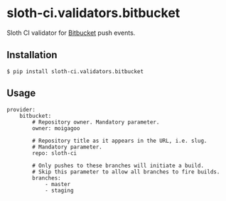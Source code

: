 # sloth-ci.validators.bitbucket

Sloth CI validator for [Bitbucket](https://bitbucket.org/) push events.


## Installation
    
    $ pip install sloth-ci.validators.bitbucket


## Usage

    provider:
        bitbucket:
            # Repository owner. Mandatory parameter.
            owner: moigagoo

            # Repository title as it appears in the URL, i.e. slug.
            # Mandatory parameter.
            repo: sloth-ci

            # Only pushes to these branches will initiate a build.
            # Skip this parameter to allow all branches to fire builds.
            branches:
                - master
                - staging
